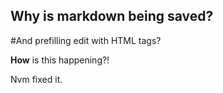 ## Why is markdown being saved?



#And prefilling edit with HTML tags?



**How** is this happening?!

Nvm fixed it.